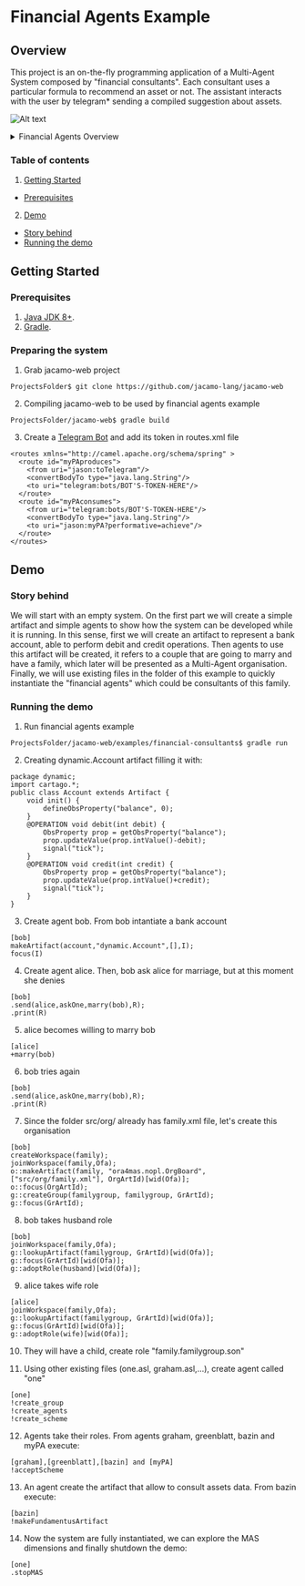 # Financial Agents Example
## Overview
This project is an on-the-fly programming application of a Multi-Agent System composed by "financial consultants". 
Each consultant uses a particular formula to recommend an asset or not. The assistant interacts with the user by telegram* sending a compiled suggestion about assets.

![Alt text](https://g.gravizo.com/source/financialAgentsOverview?https%3A%2F%2Fraw.githubusercontent.com%2Fjacamo-lang%2Fjacamo-rest%2Fmaster%2Fexamples%2Ffinancial-consultants%2FREADME.md)
<details> 
<summary>Financial Agents Overview</summary>
financialAgentsOverview
digraph G {
	subgraph cluster_0 {
		label="Multi-Agent System\nFinancial Agents";
		Assistant [label="Personal Assistant"];
		Expert1 [label="Expert 1"];
		ExpertN [label="Expert N"];
	}
	subgraph cluster_1 {
		label="Humans";
		Human [shape=circle];
	}
	subgraph cluster_2 {
		label="Legend";
		node[ shape = plaintext ];
		leg2[ label = "Through\nTelegram" ];
		leg4[ label = "ACL\nMessage" ];
		node [ shape = point height = 0 width = 0 margin = 0 ];
		leg1 leg3
		{ rank = same; leg1 leg2 }
		{ rank = same; leg3 leg4 }
		edge[ minlen = 1 ];
		leg1 -> leg2[ style = dotted ];
		leg3 -> leg4;
	}
	Human -> Assistant [color = gray20, fontcolor = gray20, style = dotted, label="Recomendation?"];
	Assistant -> Expert1 [color = gray20, fontcolor = gray20, label="ABCD?"];
	Expert1 -> Assistant [color = black, fontcolor = black, label="Buy\nABCD"];
	Assistant -> ExpertN [color = gray20, fontcolor = gray20, label="ABCD?"];
	ExpertN -> Assistant [color = black, fontcolor = black, label="Buy\nABCD"];
	Assistant -> Human [color = black, fontcolor = black, style = dotted, label="Buy\nABCD"];
}
financialAgentsOverview
</details>

### Table of contents
1. [Getting Started](#getting-started)
  * [Prerequisites](#prerequisites)
2. [Demo](#demo)
  * [Story behind](#story-behind)
  * [Running the demo](#running-the-demo)

## Getting Started
### Prerequisites
1. [Java JDK 8+](https://www.oracle.com/technetwork/pt/java/javase/).
2. [Gradle](https://gradle.org/install/).

### Preparing the system
1. Grab jacamo-web project 
```
ProjectsFolder$ git clone https://github.com/jacamo-lang/jacamo-web
```
2. Compiling jacamo-web to be used by financial agents example
```
ProjectsFolder/jacamo-web$ gradle build
```
3. Create a [Telegram Bot](https://core.telegram.org/bots) and add its token in routes.xml file
```
<routes xmlns="http://camel.apache.org/schema/spring" >
  <route id="myPAproduces">
    <from uri="jason:toTelegram"/>
    <convertBodyTo type="java.lang.String"/>
    <to uri="telegram:bots/BOT'S-TOKEN-HERE"/>
  </route>
  <route id="myPAconsumes">
    <from uri="telegram:bots/BOT'S-TOKEN-HERE"/>
    <convertBodyTo type="java.lang.String"/>
    <to uri="jason:myPA?performative=achieve"/>
  </route>
</routes>
```

## Demo
### Story behind
We will start with an empty system. On the first part we will create a simple artifact and simple agents to show how the system can be developed while it is running. In this sense, first we will create an artifact to represent a bank account, able to perform debit and credit operations. Then agents to use this artifact will be created, it refers to a couple that are going to marry and have a family, which later will be presented as a Multi-Agent organisation. Finally, we will use existing files in the folder of this example to quickly instantiate the "financial agents" which could be consultants of this family.

### Running the demo
1. Run financial agents example
```
ProjectsFolder/jacamo-web/examples/financial-consultants$ gradle run
```
2. Creating dynamic.Account artifact filling it with:
```
package dynamic;
import cartago.*;
public class Account extends Artifact {
	void init() {
	    defineObsProperty("balance", 0);
    }
    @OPERATION void debit(int debit) {
        ObsProperty prop = getObsProperty("balance");
        prop.updateValue(prop.intValue()-debit);
        signal("tick");
    }
    @OPERATION void credit(int credit) {
        ObsProperty prop = getObsProperty("balance");
        prop.updateValue(prop.intValue()+credit);
        signal("tick");
    }
}
```
3. Create agent bob. From bob intantiate a bank account
```
[bob] 
makeArtifact(account,"dynamic.Account",[],I); 
focus(I)
```

4. Create agent alice. Then, bob ask alice for marriage, but at this moment she denies
```
[bob] 
.send(alice,askOne,marry(bob),R); 
.print(R)
```

5. alice becomes willing to marry bob
```
[alice] 
+marry(bob)
```

6. bob tries again
```
[bob] 
.send(alice,askOne,marry(bob),R); 
.print(R)
```

7. Since the folder src/org/ already has family.xml file, let's create this organisation
```
[bob] 
createWorkspace(family); 
joinWorkspace(family,Ofa);
o::makeArtifact(family, "ora4mas.nopl.OrgBoard", ["src/org/family.xml"], OrgArtId)[wid(Ofa)];
o::focus(OrgArtId);
g::createGroup(familygroup, familygroup, GrArtId);
g::focus(GrArtId);
```
8. bob takes husband role
```
[bob] 
joinWorkspace(family,Ofa);
g::lookupArtifact(familygroup, GrArtId)[wid(Ofa)];
g::focus(GrArtId)[wid(Ofa)];
g::adoptRole(husband)[wid(Ofa)];
```
9. alice takes wife role
```
[alice] 
joinWorkspace(family,Ofa);
g::lookupArtifact(familygroup, GrArtId)[wid(Ofa)];
g::focus(GrArtId)[wid(Ofa)];
g::adoptRole(wife)[wid(Ofa)];
```
10. They will have a child, create role "family.familygroup.son"

11. Using other existing files (one.asl, graham.asl,...), create agent called "one"
```
[one]
!create_group
!create_agents
!create_scheme
```
12. Agents take their roles. From agents graham, greenblatt, bazin and myPA execute:
```
[graham],[greenblatt],[bazin] and [myPA]
!acceptScheme
```

13. An agent create the artifact that allow to consult assets data. From bazin execute:
```
[bazin] 
!makeFundamentusArtifact
```
14. Now the system are fully instantiated, we can explore the MAS dimensions and finally shutdown the demo:
```
[one] 
.stopMAS
```
